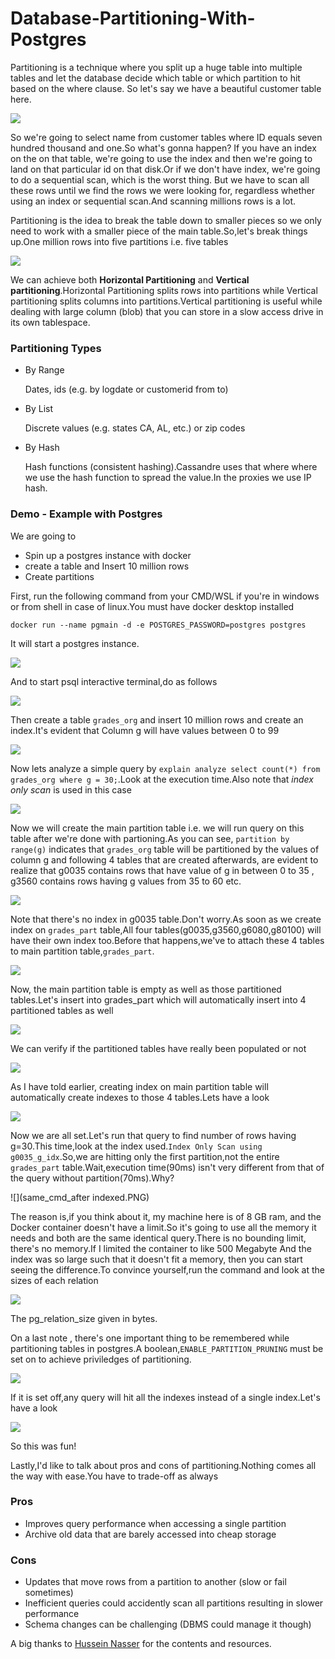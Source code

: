 # Database-Partitioning-With-Postgres
Partitioning is a technique where you split up a huge table into multiple tables and let the database decide which table or which partition to hit based on the where clause.
So let's say we have a beautiful customer table here.

![](cst.PNG)

So we're going to select name from customer tables where ID equals seven hundred thousand and one.So what's gonna happen? If you have an index on the on that table, we're going to use the index and then we're going to land on that particular id on that disk.Or if we don't have index, we're going to do a sequential scan, which is the worst thing. But we have to scan all these rows until we find the rows we were looking for, regardless whether using an index or sequential scan.And scanning millions rows is a lot.

Partitioning is the idea to break the table down to smaller pieces so we only need to work with a smaller piece of the main table.So,let's break things up.One million rows into five partitions i.e. five tables

![](partitioned.PNG)

We can achieve both **Horizontal Partitioning** and **Vertical partitioning**.Horizontal Partitioning splits rows into partitions while Vertical partitioning splits columns into partitions.Vertical partitioning is useful while dealing with large column (blob) that you can store in a slow access drive in its own tablespace.

### Partitioning Types
* By Range

  Dates, ids (e.g. by logdate or customerid from to)
* By List

  Discrete values (e.g. states CA, AL, etc.) or zip codes
* By Hash

  Hash functions (consistent hashing).Cassandre uses that where where we use the hash function to spread the value.In the proxies we use IP hash.

### Demo - Example with Postgres 
We are going to
* Spin up a postgres instance with docker
* create a table and Insert 10 million rows
* Create partitions

First, run the following command from your CMD/WSL if you're in windows or from shell in case of linux.You must have docker desktop installed

```
docker run --name pgmain -d -e POSTGRES_PASSWORD=postgres postgres
```

It will start a postgres instance.

![](1.PNG)

And to start psql interactive terminal,do as follows

![](2.PNG)

Then create a table `grades_org` and insert 10 million rows and create an index.It's evident that Column g will have values between 0 to 99

![](3.PNG)

Now lets analyze a simple query by `explain analyze select count(*) from grades_org where g = 30;`.Look at the execution time.Also note that *index only scan* is used in this case

![](q_on_grades_org.PNG)

Now we will create the main partition table i.e. we will run query on this table after we're done with partioning.As you can see, `partition by range(g)` indicates that `grades_org` table will be partitioned by the values of column g and following 4 tables that are created afterwards, are evident to realize that g0035 contains rows that have value of g in between 0 to 35 , g3560 contains rows having g values from 35 to 60 etc.

![](p_table.PNG)

Note that there's no index in g0035 table.Don't worry.As soon as we create index on `grades_part` table,All four tables(g0035,g3560,g6080,g80100) will have their own index too.Before that happens,we've to attach these 4 tables to main partition table,`grades_part`.

![](attach.PNG)

Now, the main partition table is empty as well as those partitioned tables.Let's insert into grades_part which will automatically insert into 4 partitioned tables as well

![](insert1.PNG)

We can verify if the partitioned tables have really been populated or not

![](insert2.PNG)

As I have told earlier, creating index on main partition table will automatically create indexes to those 4 tables.Lets have a look

![](idx.PNG)

Now we are all set.Let's run that query to find number of rows having g=30.This time,look at the index used.`Index Only Scan using g0035_g_idx`.So,we are hitting only the first partition,not the entire `grades_part` table.Wait,execution time(90ms) isn't very different from that of the query without partition(70ms).Why?

![](same_cmd_after indexed.PNG)

The reason is,if you think about it, my machine here is of 8 GB ram, and the Docker container doesn't have a limit.So it's going to use all the memory it needs and both are the same identical query.There is no bounding limit, there's no memory.If I limited the container to like 500 Megabyte And the index was so large such that it doesn't fit a memory, then you can start seeing the difference.To convince yourself,run the command and look at the sizes of each relation

![](table_details.PNG)

The pg_relation_size given in bytes.

On a last note , there's one important thing to be remembered while partitioning tables in postgres.A boolean,`ENABLE_PARTITION_PRUNING` must be set on to achieve priviledges of partitioning.

![](epp1.PNG)

If it is set off,any query will hit all the indexes instead of a single index.Let's have a look

![](epp2.PNG)

So this was fun!

Lastly,I'd like to talk about pros and cons of partitioning.Nothing comes all the way with ease.You have to trade-off as  always
### Pros
* Improves query performance when accessing a single partition
* Archive old data that are barely accessed into cheap storage
### Cons
* Updates that move rows from a partition to another (slow or fail sometimes)
* Inefficient queries could accidently scan all partitions resulting in slower performance
* Schema changes can be challenging (DBMS could manage it though)

A big thanks to [Hussein Nasser](https://github.com/hnasr) for the contents and resources.

